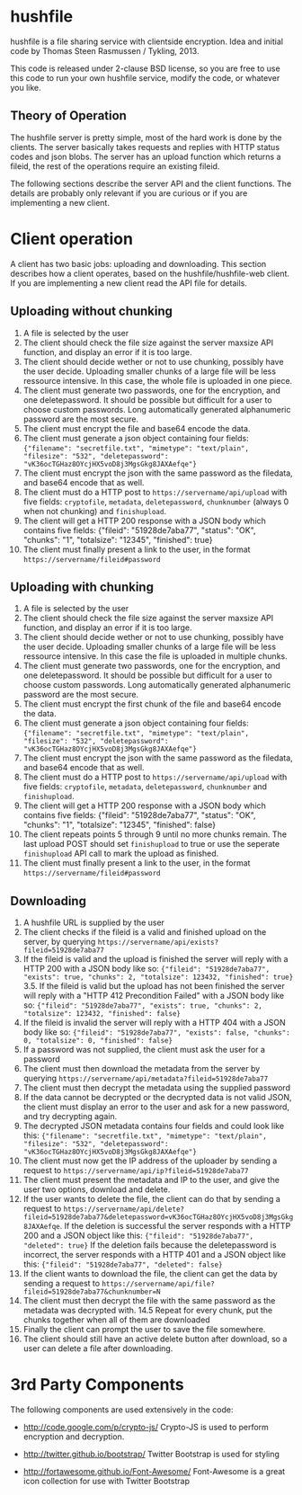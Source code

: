 hushfile
========

hushfile is a file sharing service with clientside encryption. Idea and initial code by Thomas Steen Rasmussen / Tykling, 2013.

This code is released under 2-clause BSD license, so you are free to use this code to run your own hushfile service, modify the code, or whatever you like.

Theory of Operation
-------------------
The hushfile server is pretty simple, most of the hard work is done by the clients. The server basically takes requests and replies with HTTP status codes and json blobs. The server has an upload function which returns a fileid, the rest of the operations require an existing fileid.

The following sections describe the server API and the client functions. The details are probably only relevant if you are curious or if you are implementing a new client.


Client operation
================
A client has two basic jobs: uploading and downloading. This section describes how a client operates, based on the hushfile/hushfile-web client. If you are implementing a new client read the API file for details.


Uploading without chunking
---------------------------
1. A file is selected by the user
2. The client should check the file size against the server maxsize API function, and display an error if it is too large.
3. The client should decide wether or not to use chunking, possibly have the user decide. Uploading smaller chunks of a large file will be less ressource intensive. In this case, the whole file is uploaded in one piece.
4. The client must generate two passwords, one for the encryption, and one deletepassword. It should be possible but difficult for a user to choose custom passwords. Long automatically generated alphanumeric password are the most secure.
5. The client must encrypt the file and base64 encode the data.
6. The client must generate a json object containing four fields:
	`{"filename": "secretfile.txt", "mimetype": "text/plain", "filesize": "532", "deletepassword": "vK36ocTGHaz8OYcjHX5voD8j3MgsGkg8JAXAefqe"}`
7. The client must encrypt the json with the same password as the filedata, and base64 encode that as well.
8. The client must do a HTTP post to `https://servername/api/upload` with five fields: `cryptofile`, `metadata`, `deletepassword`, `chunknumber` (always 0 when not chunking) and `finishupload`. 
9. The client will get a HTTP 200 response with a JSON body which contains five fields:
{"fileid": "51928de7aba77", "status": "OK", "chunks": "1", "totalsize": "12345", "finished": true}
10. The client must finally present a link to the user, in the format `https://servername/fileid#password`

Uploading with chunking
------------------------
1. A file is selected by the user
2. The client should check the file size against the server maxsize API function, and display an error if it is too large.
3. The client should decide wether or not to use chunking, possibly have the user decide. Uploading smaller chunks of a large file will be less ressource intensive. In this case the file is uploaded in multiple chunks.
4. The client must generate two passwords, one for the encryption, and one deletepassword. It should be possible but difficult for a user to choose custom passwords. Long automatically generated alphanumeric password are the most secure.
5. The client must encrypt the first chunk of the file and base64 encode the data.
6. The client must generate a json object containing four fields:
	`{"filename": "secretfile.txt", "mimetype": "text/plain", "filesize": "532", "deletepassword": "vK36ocTGHaz8OYcjHX5voD8j3MgsGkg8JAXAefqe"}`
7. The client must encrypt the json with the same password as the filedata, and base64 encode that as well.
8. The client must do a HTTP post to `https://servername/api/upload` with five fields: `cryptofile`, `metadata`, `deletepassword`, `chunknumber` and `finishupload`. 
9. The client will get a HTTP 200 response with a JSON body which contains five fields:
{"fileid": "51928de7aba77", "status": "OK", "chunks": "1", "totalsize": "12345", "finished": false}
10. The client repeats points 5 through 9 until no more chunks remain. The last upload POST should set `finishupload` to true or use the seperate `finishupload` API call to mark the upload as finished.
11. The client must finally present a link to the user, in the format `https://servername/fileid#password`

Downloading
------------
1. A hushfile URL is supplied by the user
2. The client checks if the fileid is a valid and finished upload on the server, by querying `https://servername/api/exists?fileid=51928de7aba77`
3. If the fileid is valid and the upload is finished the server will reply with a HTTP 200 with a JSON body like so: `{"fileid": "51928de7aba77", "exists": true, "chunks": 2, "totalsize": 123432, "finished": true}`
3.5. If the fileid is valid but the upload has not been finished the server will reply with a "HTTP 412 Precondition Failed" with a JSON body like so: `{"fileid": "51928de7aba77", "exists": true, "chunks": 2, "totalsize": 123432, "finished": false}`
4. If the fileid is invalid the server will reply with a HTTP 404 with a JSON body like so: `{"fileid": "51928de7aba77", "exists": false, "chunks": 0, "totalsize": 0, "finished": false}`
5. If a password was not supplied, the client must ask the user for a password
6. The client must then download the metadata from the server by querying `https://servername/api/metadata?fileid=51928de7aba77`
7. The client must then decrypt the metadata using the supplied password
8. If the data cannot be decrypted or the decrypted data is not valid JSON, the client must display an error to the user and ask for a new password, and try decrypting again.
9. The decrypted JSON metadata contains four fields and could look like this: `{"filename": "secretfile.txt", "mimetype": "text/plain", "filesize": "532", "deletepassword": "vK36ocTGHaz8OYcjHX5voD8j3MgsGkg8JAXAefqe"}`
10. The client must now get the IP address of the uploader by sending a request to `https://servername/api/ip?fileid=51928de7aba77`
11. The client must present the metadata and IP to the user, and give the user two options, download and delete.
12. If the user wants to delete the file, the client can do that by sending a request to `https://servername/api/delete?fileid=51928de7aba77&deletepassword=vK36ocTGHaz8OYcjHX5voD8j3MgsGkg8JAXAefqe`. If the deletion is successful the server responds with a HTTP 200 and a JSON object like this: `{"fileid": "51928de7aba77", "deleted": true}`
If the deletion fails because the deletepassword is incorrect, the server responds with a HTTP 401 and a JSON object like this: `{"fileid": "51928de7aba77", "deleted": false}`
13. If the client wants to download the file, the client can get the data by sending a request to `https://servername/api/file?fileid=51928de7aba77&chunknumber=N`
14. The client must then decrypt the file with the same password as the metadata was decrypted with.
14.5 Repeat for every chunk, put the chunks together when all of them are downloaded
15. Finally the client can prompt the user to save the file somewhere.
16. The client should still have an active delete button after download, so a user can delete a file after downloading.


3rd Party Components
=====================
The following components are used extensively in the code:
- http://code.google.com/p/crypto-js/
	Crypto-JS is used to perform encryption and decryption.

- http://twitter.github.io/bootstrap/
	Twitter Bootstrap is used for styling

- http://fortawesome.github.io/Font-Awesome/
	Font-Awesome is a great icon collection for use with Twitter Bootstrap